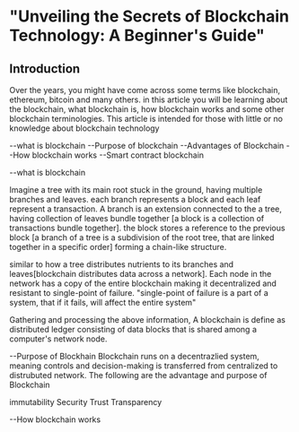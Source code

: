 <h1>"Unveiling the Secrets of Blockchain Technology: A Beginner's Guide"</h1>

<h2>Introduction</h2>
Over the years, you might have come across some terms like blockchain, ethereum, bitcoin and many others. in this article you will be learning about the blockchain, what blockchain is, how blockchain works and some other blockchain terminologies.
  This article is intended for those with little or no knowledge about blockchain technology

 --what is blockchain
 --Purpose of blockchain
 --Advantages of Blockchain
 --How blockchain works
 --Smart contract blockchain


--what is blockchain

Imagine a tree with its main root stuck in the ground, having multiple branches and leaves. each branch represents a block and each leaf represent a transaction.
A branch is an extension connected to the a tree, having collection of leaves bundle together [a block is a collection of transactions bundle together]. the block stores a reference to the previous block [a branch of a tree is a subdivision of the root tree, that are linked together in a specific order] forming a chain-like structure.   

similar to how a tree distributes nutrients to its branches and leaves[blockchain distributes data across a network]. Each node in the network has a copy of the entire blockchain making it decentralized and resistant to single-point of failure. "single-point of failure is a part of a system, that if it fails, will affect the entire system"

Gathering and processing the above information, A blockchain is define as distributed ledger consisting of data blocks that is shared among a computer's network node.

--Purpose of Blockhain
Blockchain runs on a decentrazlied system, meaning controls and decision-making is transferred from centralized to distrubuted network. The following are the advantage and purpose of Blockchain

immutability
Security
Trust
Transparency

--How blockchain works



  

